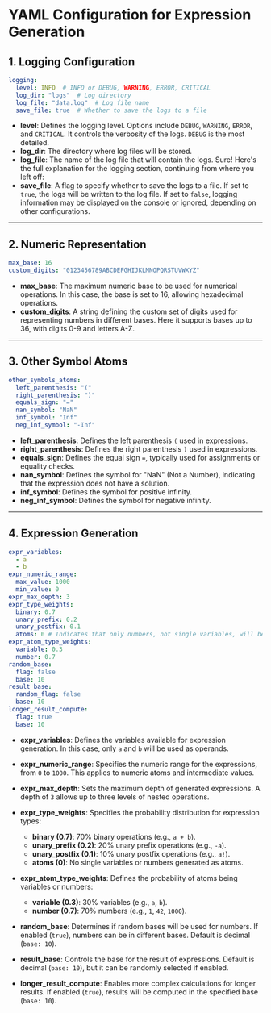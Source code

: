 # YAML Configuration for Expression Generation

## 1. **Logging Configuration**

```yaml
logging:
  level: INFO  # INFO or DEBUG, WARNING, ERROR, CRITICAL
  log_dir: "logs"  # Log directory
  log_file: "data.log"  # Log file name
  save_file: true  # Whether to save the logs to a file
```
- **level**: Defines the logging level. Options include `DEBUG`, `WARNING`, `ERROR`, and `CRITICAL`. It controls the verbosity of the logs. `DEBUG` is the most detailed.
- **log_dir**: The directory where log files will be stored.
- **log_file**: The name of the log file that will contain the logs.
Sure! Here's the full explanation for the logging section, continuing from where you left off:
- **save_file**: A flag to specify whether to save the logs to a file. If set to `true`, the logs will be written to the log file. If set to `false`, logging information may be displayed on the console or ignored, depending on other configurations.
---

## 2. **Numeric Representation**

```yaml
max_base: 16
custom_digits: "0123456789ABCDEFGHIJKLMNOPQRSTUVWXYZ"
```
- **max_base**: The maximum numeric base to be used for numerical operations. In this case, the base is set to 16, allowing hexadecimal operations.
- **custom_digits**: A string defining the custom set of digits used for representing numbers in different bases. Here it supports bases up to 36, with digits 0-9 and letters A-Z.

---

## 3. **Other Symbol Atoms**

```yaml
other_symbols_atoms:
  left_parenthesis: "(" 
  right_parenthesis: ")"
  equals_sign: "="
  nan_symbol: "NaN" 
  inf_symbol: "Inf"  
  neg_inf_symbol: "-Inf"  
```
- **left_parenthesis**: Defines the left parenthesis `(` used in expressions.
- **right_parenthesis**: Defines the right parenthesis `)` used in expressions.
- **equals_sign**: Defines the equal sign `=`, typically used for assignments or equality checks.
- **nan_symbol**: Defines the symbol for "NaN" (Not a Number), indicating that the expression does not have a solution.
- **inf_symbol**: Defines the symbol for positive infinity.
- **neg_inf_symbol**: Defines the symbol for negative infinity.

---

## 4. **Expression Generation**

```yaml
expr_variables:
  - a
  - b
expr_numeric_range: 
  max_value: 1000
  min_value: 0 
expr_max_depth: 3
expr_type_weights: 
  binary: 0.7
  unary_prefix: 0.2
  unary_postfix: 0.1
  atoms: 0 # Indicates that only numbers, not single variables, will be generated as atoms
expr_atom_type_weights: 
  variable: 0.3
  number: 0.7
random_base:
  flag: false
  base: 10
result_base: 
  random_flag: false
  base: 10
longer_result_compute:
  flag: true
  base: 10
```

- **expr_variables**: Defines the variables available for expression generation. In this case, only `a` and `b` will be used as operands.

- **expr_numeric_range**: Specifies the numeric range for the expressions, from `0` to `1000`. This applies to numeric atoms and intermediate values.

- **expr_max_depth**: Sets the maximum depth of generated expressions. A depth of `3` allows up to three levels of nested operations.

- **expr_type_weights**: Specifies the probability distribution for expression types:
  - **binary (0.7)**: 70% binary operations (e.g., `a + b`).
  - **unary_prefix (0.2)**: 20% unary prefix operations (e.g., `-a`).
  - **unary_postfix (0.1)**: 10% unary postfix operations (e.g., `a!`).
  - **atoms (0)**: No single variables or numbers generated as atoms.

- **expr_atom_type_weights**: Defines the probability of atoms being variables or numbers:
  - **variable (0.3)**: 30% variables (e.g., `a`, `b`).
  - **number (0.7)**: 70% numbers (e.g., `1`, `42`, `1000`).

- **random_base**: Determines if random bases will be used for numbers. If enabled (`true`), numbers can be in different bases. Default is decimal (`base: 10`).

- **result_base**: Controls the base for the result of expressions. Default is decimal (`base: 10`), but it can be randomly selected if enabled.

- **longer_result_compute**: Enables more complex calculations for longer results. If enabled (`true`), results will be computed in the specified base (`base: 10`).


